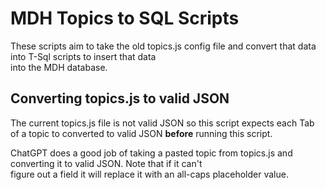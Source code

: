 # MDH Topics to SQL Scripts

These scripts aim to take the old topics.js config file and convert that data into T-Sql scripts to insert that data  
into the MDH database.

## Converting topics.js to valid JSON
The current topics.js file is not valid JSON so this script expects each Tab of a topic to converted to valid JSON **before**
running this script.

ChatGPT does a good job of taking a pasted topic from topics.js and converting it to valid JSON. Note that if it can't  
figure out a field it will replace it with an all-caps placeholder value.
